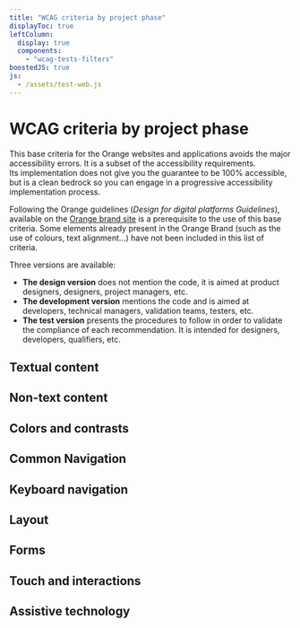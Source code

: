 ```yaml
---
title: "WCAG criteria by project phase"
displayToc: true
leftColumn:
  display: true
  components: 
    - "wcag-tests-filters"
boostedJS: true
js:
  - /assets/test-web.js
---
```


# WCAG criteria by project phase

This base criteria for the Orange websites and applications avoids the major accessibility errors. It is a subset of the accessibility requirements.   
Its implementation does not give you the guarantee to be 100% accessible, but is a clean bedrock so you can engage in a progressive accessibility implementation process.

Following the Orange guidelines (<cite>Design for digital platforms Guidelines</cite>), available on the [Orange brand site](http://design.orange.com/) is a prerequisite to the use of this base criteria. 
Some elements already present in the Orange Brand (such as the use of colours, text alignment...) have not been included in this list of criteria.

Three versions are available:
- **The design version** does not mention the code, it is aimed at product designers, designers, project managers, etc.
- **The development version** mentions the code and is aimed at developers, technical managers, validation teams, testers, etc.
- **The test version** presents the procedures to follow in order to validate the compliance of each recommendation. It is intended for designers, developers, qualifiers, etc.


<section id="refTests" class="accordion" aria-multiselectable="true">
  <h2 id="test-textual-content">Textual content</h2>
  <h2 id="test-non-text-content">Non-text content</h2>
  <h2 id="test-colors-and-contrasts">Colors and contrasts</h2>
  <h2 id="test-common-navigation">Common Navigation</h2>
  <h2 id="test-keyboard-navigation">Keyboard navigation</h2>
  <h2 id="test-layout">Layout</h2>
  <h2 id="test-forms">Forms</h2>
  <h2 id="test-touch-and-interactions">Touch and interactions</h2>
  <h2 id="test-assistive-technologies">Assistive technology</h2>
</section>

